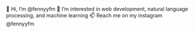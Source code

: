 👋 Hi, I’m @fennyyfm
👀 I’m interested in web development, natural language processing, and machine learning
📫 Reach me on my instagram @fennyyfm

<!---
fennyyfm/fennyyfm is a ✨ special ✨ repository because its `README.md` (this file) appears on your GitHub profile.
You can click the Preview link to take a look at your changes.
--->
